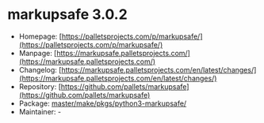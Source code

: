 # markupsafe 3.0.2
  - Homepage: [https://palletsprojects.com/p/markupsafe/](https://palletsprojects.com/p/markupsafe/)
  - Manpage: [https://markupsafe.palletsprojects.com/](https://markupsafe.palletsprojects.com/)
  - Changelog: [https://markupsafe.palletsprojects.com/en/latest/changes/](https://markupsafe.palletsprojects.com/en/latest/changes/)
  - Repository: [https://github.com/pallets/markupsafe](https://github.com/pallets/markupsafe)
  - Package: [master/make/pkgs/python3-markupsafe/](https://github.com/Freetz-NG/freetz-ng/tree/master/make/pkgs/python3-markupsafe/)
  - Maintainer: -

